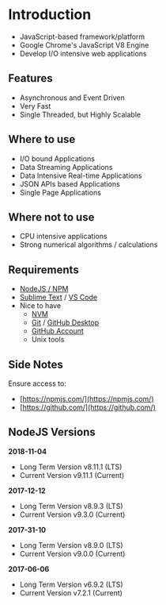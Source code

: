 # Introduction

* JavaScript-based framework/platform
* Google Chrome's JavaScript V8 Engine
* Develop I/O intensive web applications

## Features

* Asynchronous and Event Driven
* Very Fast
* Single Threaded, but Highly Scalable

## Where to use

* I/O bound Applications
* Data Streaming Applications
* Data Intensive Real-time Applications
* JSON APIs based Applications
* Single Page Applications

## Where not to use

* CPU intensive applications
* Strong numerical algorithms / calculations

## Requirements

* [NodeJS / NPM](https://nodejs.org) 
* [Sublime Text](https://www.sublimetext.com) / [VS Code](https://code.visualstudio.com/)
* Nice to have
  * [NVM](https://github.com/creationix/nvm)
  * [Git](https://git-scm.com/) / [GitHub Desktop](https://desktop.github.com/)
  * [GitHub Account](https://github.com/)
  * Unix tools
  
## Side Notes

Ensure access to:

* [https://npmjs.com/](https://npmjs.com/)
* [https://github.com/](https://github.com/)

## NodeJS Versions

**2018-11-04**

* Long Term Version v8.11.1 (LTS)
* Current Version v9.11.1 (Current)

**2017-12-12**

* Long Term Version v8.9.3 (LTS)
* Current Version v9.3.0 (Current)

**2017-31-10**

* Long Term Version v8.9.0 (LTS)
* Current Version v9.0.0 (Current)

**2017-06-06**

* Long Term Version v6.9.2 (LTS)
* Current Version v7.2.1 (Current)

